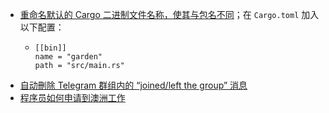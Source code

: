 - [重命名默认的 Cargo 二进制文件名称，使其与包名不同](https://egghead.io/lessons/rust-rename-the-default-cargo-binary-to-be-different-than-the-package-name)；在 `Cargo.toml` 加入以下配置：
	- ```
	  [[bin]]
	  name = "garden"
	  path = "src/main.rs"
	  ```
- [自动刪除 Telegram 群组内的 “joined/left the group” 消息](https://medium.com/0110tech/%E6%95%99%E5%AD%B8-%E8%87%AA%E5%8B%95%E5%88%AA%E9%99%A4telegram%E7%BE%A4%E7%B5%84%E5%85%A7-join-leave-group-%E8%A8%8A%E6%81%AF-653d212c42f4)
- [程序员如何申请到澳洲工作](https://github.com/wahyd4/work-in-australia)